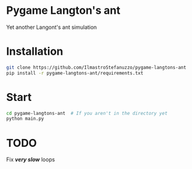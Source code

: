 # Pygame Langton's ant

Yet another Langont's ant simulation

# Installation

```bash
git clone https://github.com/IlmastroStefanuzzo/pygame-langtons-ant
pip install -r pygame-langtons-ant/requirements.txt
```

# Start

```bash
cd pygame-langtons-ant  # If you aren't in the directory yet
python main.py
```

# TODO
Fix ***very slow*** loops
